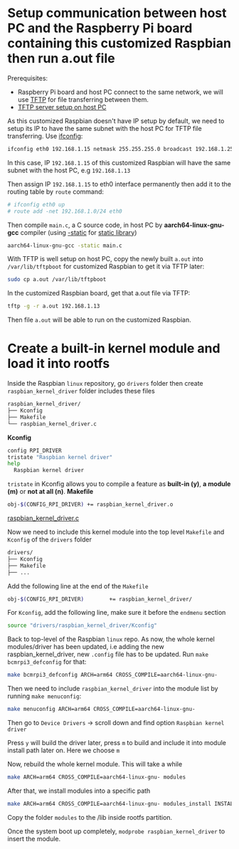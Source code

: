 # Setup communication between host PC and the Raspberry Pi board containing this customized Raspbian then run a.out file

Prerequisites:
* Raspberry Pi board and host PC connect to the same network, we will use [TFTP](https://github.com/TranPhucVinh/Linux-Shell/tree/master/Application%20layer#tftp) for file transferring between them.
* [TFTP server setup on host PC](https://github.com/TranPhucVinh/Linux-Shell/tree/master/Application%20layer#tftp)

As this customized Raspbian doesn't have IP setup by default, we need to setup its IP to have the same subnet with the host PC for TFTP file transferring. Use [ifconfig]():
```sh
ifconfig eth0 192.168.1.15 netmask 255.255.255.0 broadcast 192.168.1.255
```
In this case, IP ``192.168.1.15`` of this customized Raspbian will have the same subnet with the host PC, e.g ``192.168.1.13``

Then assign IP ``192.168.1.15`` to eth0 interface permanently then add it to the routing table by ``route`` command:

```sh
# ifconfig eth0 up
# route add -net 192.168.1.0/24 eth0
```

Then compile ``main.c``, a C source code, in host PC by **aarch64-linux-gnu-gcc** compiler (using [-static](https://github.com/TranPhucVinh/C/blob/master/Environment/GCC%20compiler.md#-static) for [static library](https://github.com/TranPhucVinh/C/blob/master/Environment/Static%20library.md))

```sh
aarch64-linux-gnu-gcc -static main.c
```
With TFTP is well setup on host PC, copy the newly built ``a.out`` into ``/var/lib/tftpboot`` for customized Raspbian to get it via TFTP later:

```sh
sudo cp a.out /var/lib/tftpboot
```

In the customized Raspbian board, get that a.out file via TFTP:

```sh
tftp -g -r a.out 192.168.1.13
```
Then file ``a.out`` will be able to run on the customized Raspbian.
# Create a built-in kernel module and load it into rootfs

Inside the Raspbian ``linux`` repository, go ``drivers`` folder then create ``raspbian_kernel_driver`` folder includes these files
```sh
raspbian_kernel_driver/
├── Kconfig
├── Makefile
└── raspbian_kernel_driver.c
```
**Kconfig**
```sh
config RPI_DRIVER
tristate "Raspbian kernel driver"
help
  Raspbian kernel driver
```
``tristate`` in Kconfig allows you to compile a feature as **built-in (y)**, **a module (m)** or **not at all (n)**.
**Makefile**
```sh
obj-$(CONFIG_RPI_DRIVER) += raspbian_kernel_driver.o
```
[raspbian_kernel_driver.c](https://github.com/TranPhucVinh/Raspberry-Pi-GNU/blob/main/Kernel/raspbian_kernel_module.c)

Now we need to include this kernel module into the top level ``Makefile`` and ``Kconfig`` of the ``drivers`` folder

```sh
drivers/
├── Kconfig
├── Makefile
├── ...
```
Add the following line at the end of the ``Makefile``
```sh
obj-$(CONFIG_RPI_DRIVER) 		+= raspbian_kernel_driver/
```
For ``Kconfig``, add the following line, make sure it before the ``endmenu`` section
```sh
source "drivers/raspbian_kernel_driver/Kconfig"
```
Back to top-level of the Raspbian ``linux`` repo. As now, the whole kernel modules/driver has been updated, i.e adding the new raspbian_kernel_driver, new ``.config`` file has to be updated. Run ``make bcmrpi3_defconfig`` for that:

```sh
make bcmrpi3_defconfig ARCH=arm64 CROSS_COMPILE=aarch64-linux-gnu-
```

Then we need to include ``raspbian_kernel_driver`` into the module list by running ``make menuconfig``:

```sh
make menuconfig ARCH=arm64 CROSS_COMPILE=aarch64-linux-gnu-
```

Then go to ``Device Drivers`` -> scroll down and find option ``Raspbian kernel driver``

Press ``y`` will build the driver later, press ``m`` to build and include it into module install path later on. Here we choose ``m``

Now, rebuild the whole kernel module. This will take a while
```sh
make ARCH=arm64 CROSS_COMPILE=aarch64-linux-gnu- modules
```
After that, we install modules into a specific path
```sh
make ARCH=arm64 CROSS_COMPILE=aarch64-linux-gnu- modules_install INSTALL_MOD_PATH=<custom path>
```
Copy the folder ``modules`` to the /lib inside rootfs partition.

Once the system boot up completely, ``modprobe raspbian_kernel_driver`` to insert the module.
